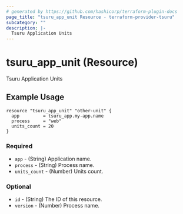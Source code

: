 ```yaml
---
# generated by https://github.com/hashicorp/terraform-plugin-docs
page_title: "tsuru_app_unit Resource - terraform-provider-tsuru"
subcategory: ""
description: |-
  Tsuru Application Units
---
```


# tsuru_app_unit (Resource)

Tsuru Application Units

## Example Usage

```hcl
resource "tsuru_app_unit" "other-unit" {
  app         = tsuru_app.my-app.name
  process     = "web"
  units_count = 20
}
```

<!-- schema generated by tfplugindocs -->


### Required

* `app` - (String) Application name.
* `process` - (String) Process name.
* `units_count` - (Number) Units count.


### Optional

* `id` - (String) The ID of this resource.
* `version` - (Number) Process name.



